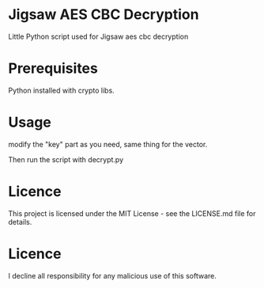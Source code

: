 # Jigsaw AES CBC Decryption
Little Python script used for Jigsaw aes cbc decryption

# Prerequisites
Python installed with crypto libs.

# Usage
modify the "key" part as you need, same thing for the vector.

Then run the script with decrypt.py <file>

# Licence
This project is licensed under the MIT License - see the LICENSE.md file for details.
# Licence
I decline all responsibility for any malicious use of this software.
